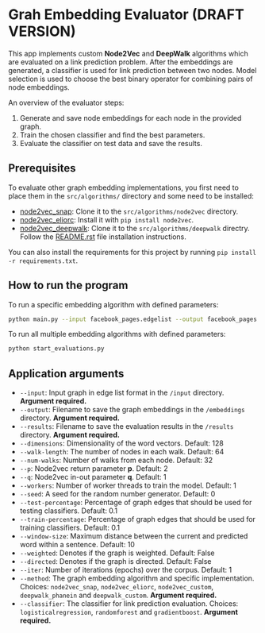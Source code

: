 # Grah Embedding Evaluator **(DRAFT VERSION)**

This app implements custom **Node2Vec** and **DeepWalk** algorithms which are evaluated on a link prediction problem. 
After the embeddings are generated, a classifier is used for link prediction between two nodes. Model selection is 
used to choose the best binary operator for combining pairs of node embeddings.

An overview of the evaluator steps:
1. Generate and save node embeddings for each node in the provided graph.
2. Train the chosen classifier and find the best parameters.
3. Evaluate the classifier on test data and save the results.

## Prerequisites

To evaluate other graph embedding implementations, you first need to place them in the `src/algorithms/` directory 
and some need to be installed:
* [node2vec_snap](https://github.com/aditya-grover/node2vec): Clone it to the `src/algorithms/node2vec` directory.
* [node2vec_eliorc](https://github.com/eliorc/node2vec): Install it with `pip install node2vec`.
* [node2vec_deepwalk](https://github.com/phanein/deepwalk): Clone it to the `src/algorithms/deepwalk` directry. Follow the [README.rst](https://github.com/phanein/deepwalk#installation) file installation instructions.

You can also install the requirements for this project by running `pip install -r requirements.txt`.

## How to run the program

To run a specific embedding algorithm with defined parameters:
```bash
python main.py --input facebook_pages.edgelist --output facebook_pages.txt --results facebook_pages.json --method deepwalk_custom --classifier logisticalregression
```

To run all multiple embedding algorithms with defined parameters:
```bash
python start_evaluations.py
```

## Application arguments

* `--input`: Input graph in edge list format in the `/input` directory. **Argument required.**
* `--output`: Filename to save the graph embeddings in the `/embeddings` directory. **Argument required.**
* `--results`: Filename to save the evaluation results in the `/results` directory. **Argument required.**
* `--dimensions`: Dimensionality of the word vectors. Default: 128
* `--walk-length`: The number of nodes in each walk. Default: 64
* `--num-walks`: Number of walks from each node. Default: 32
* `--p`: Node2vec return parameter **p**. Default: 2
* `--q`: Node2vec in-out parameter **q**. Default: 1
* `--workers`: Number of worker threads to train the model. Default: 1
* `--seed`: A seed for the random number generator. Default: 0
* `--test-percentage`: Percentage of graph edges that should be used for testing classifiers. Default: 0.1
* `--train-percentage`: Percentage of graph edges that should be used for training classifiers. Default: 0.1
* `--window-size`: Maximum distance between the current and predicted word within a sentence. Default: 10
* `--weighted`: Denotes if the graph is weighted. Default: False
* `--directed`: Denotes if the graph is directed. Default: False
* `--iter`: Number of iterations (epochs) over the corpus. Default: 1
* `--method`: The graph embedding algorithm and specific implementation. Choices: `node2vec_snap`, `node2vec_eliorc`, `node2vec_custom`, `deepwalk_phanein` and `deepwalk_custom`. **Argument required.**
* `--classifier`: The classifier for link prediction evaluation. Choices: `logisticalregression`, `randomforest` and `gradientboost`. **Argument required.**
